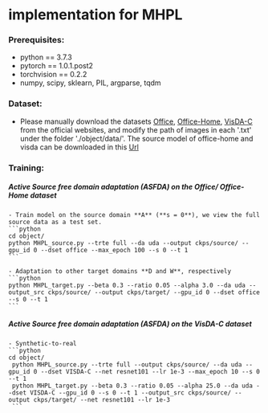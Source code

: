 # implementation for **MHPL**
 

### Prerequisites:
- python == 3.7.3
- pytorch == 1.0.1.post2
- torchvision == 0.2.2
- numpy, scipy, sklearn, PIL, argparse, tqdm

### Dataset:

- Please manually download the datasets [Office](https://drive.google.com/file/d/0B4IapRTv9pJ1WGZVd1VDMmhwdlE/view), [Office-Home](https://drive.google.com/file/d/0B81rNlvomiwed0V1YUxQdC1uOTg/view), [VisDA-C](https://github.com/VisionLearningGroup/taskcv-2017-public/tree/master/classification) from the official websites, and modify the path of images in each '.txt' under the folder './object/data/'. The source model of office-home and visda can be downloaded in this [Url](https://drive.google.com/drive/folders/1eiJtky4seNApOSYJiGrDywfJbCBp_3sb)


### Training:
	
##### Active Source free domain adaptation (ASFDA) on the Office/ Office-Home dataset
	- Train model on the source domain **A** (**s = 0**), we view the full source data as a test set.
    ```python
    cd object/
    python MHPL_source.py --trte full --da uda --output ckps/source/ --gpu_id 0 --dset office --max_epoch 100 --s 0 --t 1
    ```
	
	- Adaptation to other target domains **D and W**, respectively
    ```python
    python MHPL_target.py --beta 0.3 --ratio 0.05 --alpha 3.0 --da uda --output_src ckps/source/ --output ckps/target/ --gpu_id 0 --dset office --s 0 --t 1  
    ```
   
##### Active Source free domain adaptation (ASFDA) on the VisDA-C dataset
	- Synthetic-to-real 
    ```python
    cd object/
	 python MHPL_source.py --trte full --output ckps/source/ --da uda --gpu_id 0 --dset VISDA-C --net resnet101 --lr 1e-3 --max_epoch 10 --s 0 --t 1
	 python MHPL_target.py --beta 0.3 --ratio 0.05 --alpha 25.0 --da uda --dset VISDA-C --gpu_id 0 --s 0 --t 1 --output_src ckps/source/ --output ckps/target/ --net resnet101 --lr 1e-3
	 ```
	

